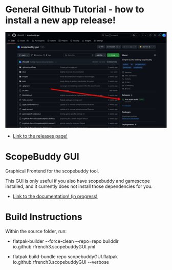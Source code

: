 # General Github Tutorial - how to install a new app release!
![GitHub Releases Section](images/github.png)

- [Link to the releases page!](https://github.com/rfrench3/scopebuddy-gui/releases)

# ScopeBuddy GUI
Graphical Frontend for the scopebuddy tool.

This GUI is only useful if you also have scopebuddy and gamescope installed, and it currently does not install those dependencies for you.

- [Link to the documentation! (in progress)](https://rfrench3.github.io/scopebuddy-gui)

# Build Instructions

Within the source folder, run:

- flatpak-builder --force-clean --repo=repo builddir io.github.rfrench3.scopebuddyGUI.yml

- flatpak build-bundle repo scopebuddyGUI.flatpak io.github.rfrench3.scopebuddyGUI --verbose